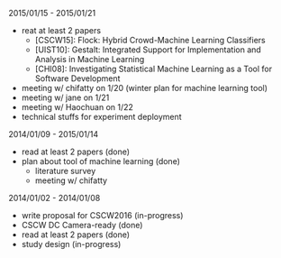 2015/01/15 - 2015/01/21
* reat at least 2 papers
  * [CSCW15]: Flock: Hybrid Crowd-Machine Learning Classifiers
  * [UIST10]: Gestalt: Integrated Support for Implementation and Analysis in Machine Learning
  * [CHI08]: Investigating Statistical Machine Learning as a Tool for Software Development
* meeting w/ chifatty on 1/20 (winter plan for machine learning tool)
* meeting w/ jane on 1/21
* meeting w/ Haochuan on 1/22
* technical stuffs for experiment deployment


2014/01/09 - 2015/01/14
* read at least 2 papers (done)
* plan about tool of machine learning (done)
  * literature survey
  * meeting w/ chifatty

2014/01/02 - 2014/01/08
* write proposal for CSCW2016 (in-progress)
* CSCW DC Camera-ready (done)
* read at least 2 papers (done)
* study design (in-progress)
